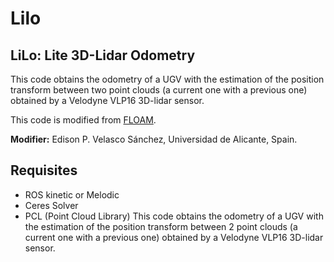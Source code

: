 # Lilo
## LiLo: Lite 3D-Lidar Odometry
This code obtains the odometry of a UGV with the estimation of the position transform between two point clouds (a current one with a previous one) obtained by a Velodyne VLP16 3D-lidar sensor.

This code is modified from [FLOAM](https://github.com/wh200720041/floam).

**Modifier:** Edison P. Velasco Sánchez, Universidad de Alicante, Spain.

## Requisites
- ROS kinetic or Melodic
- Ceres Solver
- PCL (Point Cloud Library)
This code obtains the odometry of a UGV with the estimation of the position transform between 2 point clouds (a current one with a previous one) obtained by a Velodyne VLP16 3D-lidar sensor.
